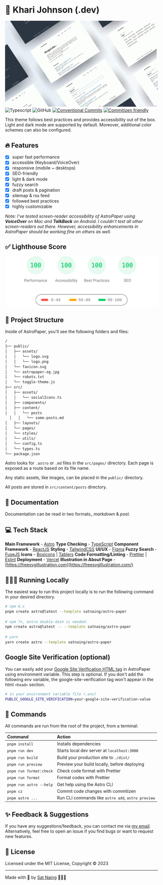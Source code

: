 # 📄 Khari Johnson (.dev)

![AstroPaper](public/astropaper-og.jpg)
![Typescript](https://img.shields.io/badge/TypeScript-007ACC?style=for-the-badge&logo=typescript&logoColor=white)
![GitHub](https://img.shields.io/github/license/satnaing/astro-paper?color=%232F3741&style=for-the-badge)
[![Conventional Commits](https://img.shields.io/badge/Conventional%20Commits-1.0.0-%23FE5196?logo=conventionalcommits&logoColor=white&style=for-the-badge)](https://conventionalcommits.org)
[![Commitizen friendly](https://img.shields.io/badge/commitizen-friendly-brightgreen.svg?style=for-the-badge)](http://commitizen.github.io/cz-cli/)

This theme follows best practices and provides accessibility out of the box. Light and dark mode are supported by default. Moreover, additional color schemes can also be configured.

## 🔥 Features

- [x] super fast performance
- [x] accessible (Keyboard/VoiceOver)
- [x] responsive (mobile ~ desktops)
- [x] SEO-friendly
- [x] light & dark mode
- [x] fuzzy search
- [x] draft posts & pagination
- [x] sitemap & rss feed
- [x] followed best practices
- [x] highly customizable

_Note: I've tested screen-reader accessibility of AstroPaper using **VoiceOver** on Mac and **TalkBack** on Android. I couldn't test all other screen-readers out there. However, accessibility enhancements in AstroPaper should be working fine on others as well._

## ✅ Lighthouse Score

<p align="center">
  <a href="https://pagespeed.web.dev/report?url=https%3A%2F%2Fastro-paper.pages.dev%2F&form_factor=desktop">
    <img width="710" alt="AstroPaper Lighthouse Score" src="AstroPaper-lighthouse-score.svg">
  <a>
</p>

## 🚀 Project Structure

Inside of AstroPaper, you'll see the following folders and files:

```bash
/
├── public/
│   ├── assets/
│   │   └── logo.svg
│   │   └── logo.png
│   └── favicon.svg
│   └── astropaper-og.jpg
│   └── robots.txt
│   └── toggle-theme.js
├── src/
│   ├── assets/
│   │   └── socialIcons.ts
│   ├── components/
│   ├── content/
│   │   └── posts
  │   │   └── some-posts.md
│   ├── layouts/
│   └── pages/
│   └── styles/
│   └── utils/
│   └── config.ts
│   └── types.ts
└── package.json
```

Astro looks for `.astro` or `.md` files in the `src/pages/` directory. Each page is exposed as a route based on its file name.

Any static assets, like images, can be placed in the `public/` directory.

All posts are stored in `src/content/posts` directory.

## 📖 Documentation

Documentation can be read in two formats\_ _markdown_ & _post_.

## 💻 Tech Stack

**Main Framework** - [Astro](https://astro.build/)
**Type Checking** - [TypeScript](https://www.typescriptlang.org/)
**Component Framework** - [ReactJS](https://reactjs.org/)
**Styling** - [TailwindCSS](https://tailwindcss.com/)
**UI/UX** - [Figma](https://figma.com)
**Fuzzy Search** - [FuseJS](https://fusejs.io/)
**Icons** - [Boxicons](https://boxicons.com/) | [Tablers](https://tabler-icons.io/)
**Code Formatting/Linting** - [Prettier](https://prettier.io/) | [Eslint](https://eslint.com)
**Deployment** - [Vercel](https://vercel.com)
**Illustration in About Page** - [https://freesvgillustration.com](https://freesvgillustration.com/)

## 👨🏻‍💻 Running Locally

The easiest way to run this project locally is to run the following command in your desired directory.

```bash
# npm 6.x
pnpm create astro@latest --template satnaing/astro-paper

# npm 7+, extra double-dash is needed:
npm create astro@latest -- --template satnaing/astro-paper

# yarn
yarn create astro --template satnaing/astro-paper
```

## Google Site Verification (optional)

You can easily add your [Google Site Verification HTML tag](https://support.google.com/webmasters/answer/9008080#meta_tag_verification&zippy=%2Chtml-tag) in AstroPaper using environment variable. This step is optional. If you don't add the following env variable, the google-site-verification tag won't appear in the html `<head>` section.

```bash
# in your environment variable file (.env)
PUBLIC_GOOGLE_SITE_VERIFICATION=your-google-site-verification-value
```

## 🧞 Commands

All commands are run from the root of the project, from a terminal:

| Command                 | Action                                             |
| :---------------------  | :------------------------------------------------- |
| `pnpm install`          | Installs dependencies                              |
| `pnpm run dev`          | Starts local dev server at `localhost:3000`        |
| `pnpm run build`        | Build your production site to `./dist/`            |
| `pnpm run preview`      | Preview your build locally, before deploying       |
| `pnpm run format:check` | Check code format with Prettier                    |
| `pnpm run format`       | Format codes with Prettier                         |
| `pnpm run astro --help` | Get help using the Astro CLI                       |
| `pnpm cz`               | Commit code changes with commitizen                |
| `pnpm astro ...`        | Run CLI commands like `astro add`, `astro preview` |

## ✨ Feedback & Suggestions

If you have any suggestions/feedback, you can contact me via [my email](mailto:contact@satnaing.dev). Alternatively, feel free to open an issue if you find bugs or want to request new features.

## 📜 License

Licensed under the MIT License, Copyright © 2023

---

Made with 🤍 by [Sat Naing](https://satnaing.dev) 👨🏻‍💻
